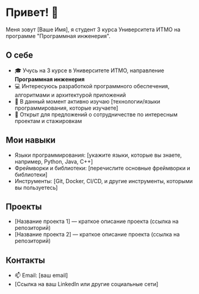 # Привет! 👋

Меня зовут [Ваше Имя], я студент 3 курса Университета ИТМО на программе "Программная инженерия".

## О себе
- 🎓 Учусь на 3 курсе в Университете ИТМО, направление **Программная инженерия**
- 💻 Интересуюсь разработкой программного обеспечения, алгоритмами и архитектурой приложений
- 🌱 В данный момент активно изучаю [технологии/языки программирования, которые изучаете]
- 🤝 Открыт для предложений о сотрудничестве по интересным проектам и стажировкам

## Мои навыки
- Языки программирования: [укажите языки, которые вы знаете, например, Python, Java, C++]
- Фреймворки и библиотеки: [перечислите основные фреймворки и библиотеки]
- Инструменты: [Git, Docker, CI/CD, и другие инструменты, которыми вы пользуетесь]

## Проекты
- [Название проекта 1] — краткое описание проекта (ссылка на репозиторий)
- [Название проекта 2] — краткое описание проекта (ссылка на репозиторий)

## Контакты
- 📫 Email: [ваш email]
- [Ссылка на ваш LinkedIn или другие социальные сети]

